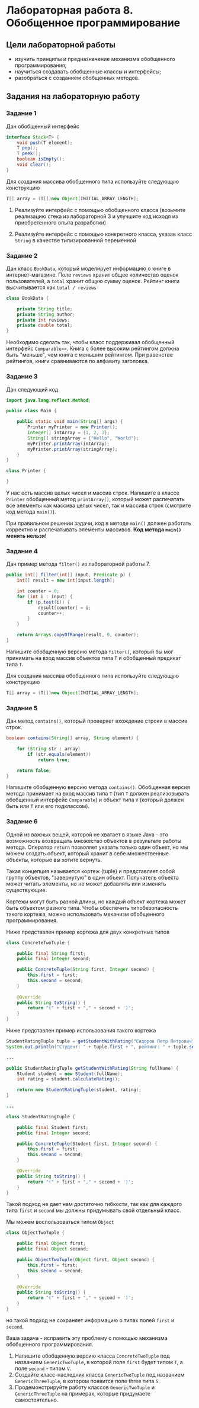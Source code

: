 # Лабораторная работа 8. Обобщенное программирование

## Цели лабораторной работы

- изучить принципы и предназначение механизма обобщенного программирования;
- научиться создавать обобщенные классы и интерфейсы;
- разобраться с созданием обобщенных методов.

## Задания на лабораторную работу

### Задание 1

Дан обобщенный интерфейс

```java
interface Stack<T> {
    void push(T element);
    T pop();
    T peek();
    boolean isEmpty();
    void clear();
}
```

Для создания массива обобщенного типа используйте следующую конструкцию

```java
T[] array = (T[])new Object[INITIAL_ARRAY_LENGTH];
```

1. Реализуйте интерфейс с помощью обобщенного класса (возьмите реализацию стека из лабораторной 3 и улучшите код исходя из приобретенного опыта разработки)

2. Реализуйте интерфейс с помощью конкретного класса, указав класс `String` в качестве типизированной переменной

### Задание 2

Дан класс `BookData`, который моделирует информацию о книге в интернет-магазине. Поле `reviews` хранит общее количество оценок пользователей, а `total` хранит общую сумму оценок. Рейтинг книги высчитывается как `total / reviews`

```java
class BookData {

    private String title;
    private String author;
    private int reviews;
    private double total;
}
```

Необходимо сделать так, чтобы класс поддерживал обобщенный интерфейс `Comparable<>`. Книга с более высоким рейтингом должна быть "меньше", чем книга с меньшим рейтингом. При равенстве рейтингов, книги сравниваются по алфавиту заголовка.

### Задание 3

Дан следующий код

```java
import java.lang.reflect.Method;

public class Main {

    public static void main(String[] args) {
        Printer myPrinter = new Printer();
        Integer[] intArray = {1, 2, 3};
        String[] stringArray = {"Hello", "World"};
        myPrinter.printArray(intArray);
        myPrinter.printArray(stringArray);
    }
}

class Printer {

}
```

У нас есть массив целых чисел и массив строк. Напишите в классе `Printer` обобщенный метод `printArray()`, который может распечатать все элементы как массива целых чисел, так и массива строк (смотрите код метода `main()`).

При правильном решении задачи, код в методе `main()` должен работать корректно и распечатывать элементы массивов. **Код метода `main()` менять нельзя!**

### Задание 4

Дан пример метода `filter()` из лабораторной работы 7.

```java
public int[] filter(int[] input, Predicate p) {
    int[] result = new int[input.length];

    int counter = 0;
    for (int i : input) {
        if (p.test(i)) {
            result[counter] = i;
            counter++;
        }
    }

    return Arrays.copyOfRange(result, 0, counter);
}
```

Напишите обобщенную версию метода `filter()`, который бы мог принимать на вход массив объектов типа `T` и обобщенный предикат типа `T`.

Для создания массива обобщенного типа используйте следующую конструкцию

```java
T[] array = (T[])new Object[INITIAL_ARRAY_LENGTH];
```

### Задание 5

Дан метод `contains()`, который проверяет вхождение строки в массив строк.

```java
boolean contains(String[] array, String element) {

    for (String str : array)
        if (str.equals(element))
            return true;

    return false;
}
```

Напишите обобщенную версию метода `contains()`. Обобщенная версия метода принимает на вход массив типа `T` (тип `T` должен реализовывать обобщенный интерфейс `Comparable`) и объект типа `V` (который должен быть или `Т` или его подклассом).

### Задание 6

Одной из важных вещей, которой не хватает в языке Java - это возможность возвращать множество объектов в результате работы метода. Оператор `return` позволяет указать только один объект, но мы можем создать объект, который хранит в себе множественные объекты, которые вы хотите вернуть.

Такая концепция называется кортеж (tuple) и представляет собой группу объектов, "завернутую" в один объект. Получатель объекта может читать элементы, но не может добавлять или изменять существующие.

Кортежи могут быть разной длины, но каждый объект кортежа может быть объектом разного типа. Чтобы обеспечить типобезопасность такого кортежа, можно использовать механизм обобщенного программирования.

Ниже представлен пример кортежа для двух конкретных типов

```java
class ConcreteTwoTuple {

    public final String first;
    public final Integer second;

    public ConcreteTuple(String first, Integer second) {
        this.first = first;
        this.second = second;
    }
    
    @Override
    public String toString() {
        return "(" + first + "," + second + ')';
    }
}
```

Ниже представлен пример использования такого кортежа

```java
StudentRatingTuple tuple = getStudentWithRating("Сидоров Петр Петрович");
System.out.println("Студент: " + tuple.first + ", рейтинг: " + tuple.second);

...

public StudentRatingTuple getStudentWithRating(String fullName) {
    Student student = new Student(fullName);
    int rating = student.calculateRating();

    return new StudentRatingTuple(student, rating);
}

...

class StudentRatingTuple {

    public final Student first;
    public final Integer second;

    public ConcreteTuple(Student first, Integer second) {
        this.first = first;
        this.second = second;
    }

    @Override
    public String toString() {
        return "(" + first + "," + second + ')';
    }
}
```

Такой подход не дает нам достаточно гибкости, так как для каждого типа `first` и `second` мы должны придумывать свой отдельный класс.

Мы можем воспользоваться типом `Object`

```java
class ObjectTwoTuple {

    public final Object first;
    public final Object second;

    public ObjectTwoTuple(Object first, Object second) {
        this.first = first;
        this.second = second;
    }

    @Override
    public String toString() {
        return "(" + first + "," + second + ')';
    }
}
```

но такой подход не сохраняет информацию о типах полей `first` и `second`.

Ваша задача - исправить эту проблему с помощью механизма обобщенного программирования.

1. Напишите обобщенную версию класса `ConcreteTwoTuple` под названием `GenericTwoTuple`, в которой поле `first` будет типом `T`, а поле `second` - типом `V`.
2. Создайте класс-наследник класса `GenericTwoTuple` под названием `GenericThreeTuple`, в котором появится поле three типа `S`.
3. Продемонстрируйте работу классов `GenericTwoTuple` и `GenericThreeTuple` на примерах, которые придумаете самостоятельно.
